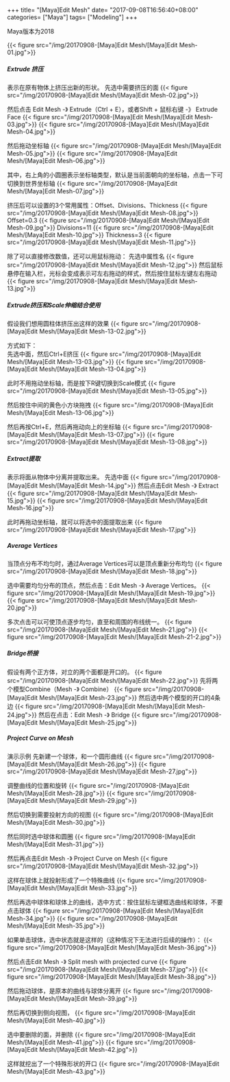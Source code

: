 +++
title= "[Maya]Edit Mesh"
date= "2017-09-08T16:56:40+08:00"
categories= ["Maya"]
tags= ["Modeling"]
+++

Maya版本为2018

{{< figure src="/img/20170908-[Maya]Edit Mesh/[Maya]Edit Mesh-01.jpg">}}

##### Extrude 挤压
表示在原有物体上挤压出新的形状。
先选中需要挤压的面
{{< figure src="/img/20170908-[Maya]Edit Mesh/[Maya]Edit Mesh-02.jpg">}}

然后点击 Edit Mesh -》 Extrude（Ctrl + E），或者Shift + 鼠标右键 -》 Extrude Face
{{< figure src="/img/20170908-[Maya]Edit Mesh/[Maya]Edit Mesh-03.jpg">}}
{{< figure src="/img/20170908-[Maya]Edit Mesh/[Maya]Edit Mesh-04.jpg">}}

然后拖动坐标轴
{{< figure src="/img/20170908-[Maya]Edit Mesh/[Maya]Edit Mesh-05.jpg">}}
{{< figure src="/img/20170908-[Maya]Edit Mesh/[Maya]Edit Mesh-06.jpg">}}

其中，右上角的小圆圈表示坐标轴类型，默认是当前面朝向的坐标轴，点击一下可切换到世界坐标轴
{{< figure src="/img/20170908-[Maya]Edit Mesh/[Maya]Edit Mesh-07.jpg">}}

挤压后可以设置的3个常用属性：Offset、Divisions、Thickness
{{< figure src="/img/20170908-[Maya]Edit Mesh/[Maya]Edit Mesh-08.jpg">}}
Offset=0.3
{{< figure src="/img/20170908-[Maya]Edit Mesh/[Maya]Edit Mesh-09.jpg">}}
Divisions=11
{{< figure src="/img/20170908-[Maya]Edit Mesh/[Maya]Edit Mesh-10.jpg">}}
Thickness=3
{{< figure src="/img/20170908-[Maya]Edit Mesh/[Maya]Edit Mesh-11.jpg">}}

除了可以直接修改数值，还可以用鼠标拖动：
先选中属性名
{{< figure src="/img/20170908-[Maya]Edit Mesh/[Maya]Edit Mesh-12.jpg">}}
然后鼠标悬停在输入栏，光标会变成表示可左右拖动的样式，然后按住鼠标左键左右拖动
{{< figure src="/img/20170908-[Maya]Edit Mesh/[Maya]Edit Mesh-13.jpg">}}

##### Extrude挤压和Scale伸缩结合使用
假设我们想用圆柱体挤压出这样的效果
{{< figure src="/img/20170908-[Maya]Edit Mesh/[Maya]Edit Mesh-13-02.jpg">}}

方式如下：  
先选中面，然后Ctrl+E挤压
{{< figure src="/img/20170908-[Maya]Edit Mesh/[Maya]Edit Mesh-13-03.jpg">}}
{{< figure src="/img/20170908-[Maya]Edit Mesh/[Maya]Edit Mesh-13-04.jpg">}}

此时不用拖动坐标轴，而是按下R键切换到Scale模式
{{< figure src="/img/20170908-[Maya]Edit Mesh/[Maya]Edit Mesh-13-05.jpg">}}

然后按住中间的黄色小方块拖拽
{{< figure src="/img/20170908-[Maya]Edit Mesh/[Maya]Edit Mesh-13-06.jpg">}}

然后再按Ctrl+E，然后再拖动向上的坐标轴
{{< figure src="/img/20170908-[Maya]Edit Mesh/[Maya]Edit Mesh-13-07.jpg">}}
{{< figure src="/img/20170908-[Maya]Edit Mesh/[Maya]Edit Mesh-13-08.jpg">}}

##### Extract提取
表示将面从物体中分离并提取出来。
先选中面
{{< figure src="/img/20170908-[Maya]Edit Mesh/[Maya]Edit Mesh-14.jpg">}}
然后点击Edit Mesh -》 Extract
{{< figure src="/img/20170908-[Maya]Edit Mesh/[Maya]Edit Mesh-15.jpg">}}
{{< figure src="/img/20170908-[Maya]Edit Mesh/[Maya]Edit Mesh-16.jpg">}}

此时再拖动坐标轴，就可以将选中的面提取出来
{{< figure src="/img/20170908-[Maya]Edit Mesh/[Maya]Edit Mesh-17.jpg">}}

##### Average Vertices
当顶点分布不均匀时，通过Average Vertices可以是顶点重新分布均匀
{{< figure src="/img/20170908-[Maya]Edit Mesh/[Maya]Edit Mesh-18.jpg">}}

选中需要均匀分布的顶点，然后点击：Edit Mesh -》 Average Vertices。
{{< figure src="/img/20170908-[Maya]Edit Mesh/[Maya]Edit Mesh-19.jpg">}}
{{< figure src="/img/20170908-[Maya]Edit Mesh/[Maya]Edit Mesh-20.jpg">}}

多次点击可以可使顶点逐步均匀，直至和周围的布线统一。
{{< figure src="/img/20170908-[Maya]Edit Mesh/[Maya]Edit Mesh-21.jpg">}}
{{< figure src="/img/20170908-[Maya]Edit Mesh/[Maya]Edit Mesh-21-2.jpg">}}

##### Bridge桥接
假设有两个正方体，对立的两个面都是开口的。
{{< figure src="/img/20170908-[Maya]Edit Mesh/[Maya]Edit Mesh-22.jpg">}}
先将两个模型Combine（Mesh -》 Combine）
{{< figure src="/img/20170908-[Maya]Edit Mesh/[Maya]Edit Mesh-23.jpg">}}
然后选中两个模型的开口的4条边
{{< figure src="/img/20170908-[Maya]Edit Mesh/[Maya]Edit Mesh-24.jpg">}}
然后在点击：Edit Mesh -》 Bridge
{{< figure src="/img/20170908-[Maya]Edit Mesh/[Maya]Edit Mesh-25.jpg">}}

##### Project Curve on Mesh
演示示例
先新建一个球体，和一个圆形曲线
{{< figure src="/img/20170908-[Maya]Edit Mesh/[Maya]Edit Mesh-26.jpg">}}
{{< figure src="/img/20170908-[Maya]Edit Mesh/[Maya]Edit Mesh-27.jpg">}}

调整曲线的位置和旋转
{{< figure src="/img/20170908-[Maya]Edit Mesh/[Maya]Edit Mesh-28.jpg">}}
{{< figure src="/img/20170908-[Maya]Edit Mesh/[Maya]Edit Mesh-29.jpg">}}

然后切换到需要投射方向的视图
{{< figure src="/img/20170908-[Maya]Edit Mesh/[Maya]Edit Mesh-30.jpg">}}

然后同时选中球体和圆圈
{{< figure src="/img/20170908-[Maya]Edit Mesh/[Maya]Edit Mesh-31.jpg">}}

然后再点击Edit Mesh -》 Project Curve on Mesh
{{< figure src="/img/20170908-[Maya]Edit Mesh/[Maya]Edit Mesh-32.jpg">}}

这样在球体上就投射形成了一个特殊曲线
{{< figure src="/img/20170908-[Maya]Edit Mesh/[Maya]Edit Mesh-33.jpg">}}

然后再选中球体和球体上的曲线，选中方式：按住鼠标左键框选曲线和球体，不要点击球体
{{< figure src="/img/20170908-[Maya]Edit Mesh/[Maya]Edit Mesh-34.jpg">}}
{{< figure src="/img/20170908-[Maya]Edit Mesh/[Maya]Edit Mesh-35.jpg">}}

如果单击球体，选中状态就是这样的（这种情况下无法进行后续的操作）：
{{< figure src="/img/20170908-[Maya]Edit Mesh/[Maya]Edit Mesh-36.jpg">}}

然后点击Edit Mesh -》 Split mesh with projected curve
{{< figure src="/img/20170908-[Maya]Edit Mesh/[Maya]Edit Mesh-37.jpg">}}
{{< figure src="/img/20170908-[Maya]Edit Mesh/[Maya]Edit Mesh-38.jpg">}}

然后拖动球体，是原本的曲线与球体分离开
{{< figure src="/img/20170908-[Maya]Edit Mesh/[Maya]Edit Mesh-39.jpg">}}

然后再切换到侧向视图，
{{< figure src="/img/20170908-[Maya]Edit Mesh/[Maya]Edit Mesh-40.jpg">}}

选中要删除的面，并删除
{{< figure src="/img/20170908-[Maya]Edit Mesh/[Maya]Edit Mesh-41.jpg">}}
{{< figure src="/img/20170908-[Maya]Edit Mesh/[Maya]Edit Mesh-42.jpg">}}

这样就挖出了一个特殊形状的开口
{{< figure src="/img/20170908-[Maya]Edit Mesh/[Maya]Edit Mesh-43.jpg">}}
